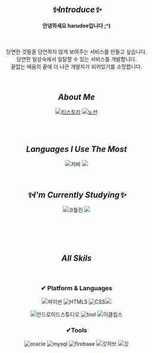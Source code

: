  


 <br/><br/>
 
 <div align="center">

 ## _✨Introduce✨_ 
 <h4 align="center"> 안녕하세요 harudee입니다 ;^) </h4>
  
  <br/>
 
  당연한 것들을 당연하지 않게 보여주는 서비스를 만들고 싶습니다.<br/>
  당연한 일상속에서 일탈할 수 있는 서비스를 개발합니다. <br/>
  끝없는 배움의 끝에 더 나은 개발자가 되어있기를 소망합니다. 

 <br/>

## _About Me_
 
[![티스토리](https://img.shields.io/badge/tistory-DD0031?style=for-the-badge&logoColor=white)](https://harudee.tistory.com) [![노션](https://img.shields.io/badge/Notion-%23000000.svg?style=for-the-badge&logo=notion&logoColor=white)](https://harudee.notion.site/Hakyung-Kim-47a0c20d598a4460afa49baae9a30fb7?pvs=4)


<!--
![Grit's GitHub stats](https://github-readme-stats.vercel.app/api?username=Grit03&theme=radical) -->

   <!--
 ### Hi, My name is Kim HaKyung 
  I have been studying Programming since 2021 <br/>
  Now I'm woriking as an Android app developer.<br/>
  I'm trying to become a GOOD Senior Engineer 😂 <br/> 
  I enjoy swimming, watch movie and also traveling--> 
  

 <br/><br/>

## _Languages I Use The Most_

![자바](https://img.shields.io/badge/java-007396?style=for-the-badge&logo=java&logoColor=white)  <img src="https://img.shields.io/badge/c%23-%23239120.svg?style=for-the-badge&logo=c-sharp&logoColor=white"/>
</p>

<br/>

  ## _✨I'm Currently Studying✨_ 
![코틀린](https://img.shields.io/badge/kotlin-7F52FF?style=for-the-badge&logo=Kotlin&logoColor=white) <img src="https://img.shields.io/badge/flutter-02569B?style=for-the-badge&logo=flutter&logoColor=white">


 <br/><br/>

<!-- [![Top Langs](https://github-readme-stats.vercel.app/api/top-langs/?username=harudee&layout=compact)](https://github.com/harudee/github-readme-stats) -->


<br/>


 ## _All Skils_ 

<br/>
 <h3 align="center"> ✔ Platform & Languages </h3>
 
![파이썬](https://img.shields.io/badge/python-3776AB?style=for-the-badge&logo=python&logoColor=white)
![HTML5](https://img.shields.io/badge/html5-E34F26?style=for-the-badge&logo=html5&logoColor=white) ![CSS](https://img.shields.io/badge/css-1572B6?style=for-the-badge&logo=css3&logoColor=white)<img src="https://img.shields.io/badge/bootstrap-7952B3?style=for-the-badge&logo=bootstrap&logoColor=white">

![안드로이드스튜디오](https://img.shields.io/badge/Android%20Studio-3DDC84?style=for-the-badge&logo=Android&logoColor=white)
![tool](https://img.shields.io/badge/spring-6DB33F?style=for-the-badge&logo=spring&logoColor=white)
![이클립스](https://img.shields.io/badge/eclipse-2C2255?style=for-the-badge&logo=EclipseIDE&logoColor=white)



 <h3 align="center"> ✔Tools </h3>

![oracle](https://img.shields.io/badge/oracle-F80000?style=for-the-badge&logo=oracle&logoColor=white)
![mysql](https://img.shields.io/badge/mysql-4479A1?style=for-the-badge&logo=mysql&logoColor=white)
![firebase](https://img.shields.io/badge/firebase-FFCA28?style=for-the-badge&logo=firebase&logoColor=white)
![깃허브](https://img.shields.io/badge/github-181717?style=for-the-badge&logo=github&logoColor=white)
![깃](https://img.shields.io/badge/git-F05032?style=for-the-badge&logo=git&logoColor=white)

 <br/><br/>
 
 
</div>

 

<!--

![header](https://capsule-render.vercel.app/api?type=waving&color=auto&height=300&section=header&text=Hi%20There💃&fontSize=90&desc=it's%20Hakyung&descAlign=55&descAlignY=65&animation=blink)

### Hi there 👋
**harudee/harudee** is a ✨ _special_ ✨ repository because its `README.md` (this file) appears on your GitHub profile.

Here are some ideas to get you started:

- 🔭 I’m currently working on ...
- 🌱 I’m currently learning ...
- 👯 I’m looking to collaborate on ...
- 🤔 I’m looking for help with ...
- 💬 Ask me about ...
- 📫 How to reach me: ...
- 😄 Pronouns: ...
- ⚡ Fun fact: ...


-> 해보고 백준 문제해결, 프로그래머스 레벨 추가하기 
-> 포폴 구글드라이브에 올리고 여기 링크걸기

 <div align=center>
 가운데 정렬 태그 </div>
 
 if all you have is hammer then everything looks like a nail
 
 배우는 것은 지혜롭고, 창조하는 것은 신과 같다 -존 갓프리 삭스 

-->

